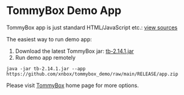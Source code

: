 # TommyBox Demo App

TommyBox app is just standard HTML/JavaScript etc.: <a href="https://github.com/xnbox/tommybox_demo/tree/main/app">view sources</a>

The easiest way to run demo app:

<ol>
	<li>Download the latest TommyBox jar: <a href="https://github.com/xnbox/tommybox/releases/download/v2.14.1/tb-2.14.1.jar">tb-2.14.1.jar</a></li>
	<li>Run demo app remotely</li>
</ol>

```text
java -jar tb-2.14.1.jar --app https://github.com/xnbox/tommybox_demo/raw/main/RELEASE/app.zip
```

Please visit <a href="https://github.com/xnbox/tommybox">TommyBox</a> home page for more options.

